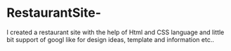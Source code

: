 # RestaurantSite-
I created a restaurant site with the help of Html and CSS language and little bit support of googl like for design ideas, template and information etc.. 
